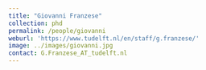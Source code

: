 ```yaml
---
title: "Giovanni Franzese"
collection: phd
permalink: /people/giovanni
weburl: 'https://www.tudelft.nl/en/staff/g.franzese/'
image: ../images/giovanni.jpg
contact: G.Franzese_AT_tudelft.nl
---
```

